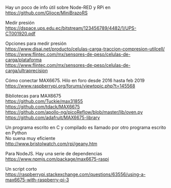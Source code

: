 Hay un poco de info útil sobre Node-RED y RPi en  
https://github.com/Glioce/MiniBrazoRS

Medir presión  
https://dspace.ups.edu.ec/bitstream/123456789/4482/1/UPS-CT001920.pdf  

Opciones para medir presión  
https://www.disai.net/producto/celulas-carga-traccion-compresion-utilcell/  
https://www.flintec.com/mx/sensores-de-peso/celulas-de-carga/plataforma  
https://www.flintec.com/mx/sensores-de-peso/celulas-de-carga/ultraprecision  

Cómo conectar MAX6675. Hilo en foro desde 2016 hasta feb 2019  
https://www.raspberrypi.org/forums/viewtopic.php?t=145568

Bibliotecas para MAX6675  
https://github.com/Tuckie/max31855  
https://github.com/tdack/MAX6675  
https://github.com/apollo-ng/picoReflow/blob/master/lib/oven.py
https://github.com/adafruit/MAX6675-library  

Un programa escrito en C y compilado es llamado por otro programa escrito en Python  
No suena muy eficiente  
http://www.bristolwatch.com/rpi/geany.htm  

Para NodeJS. Hay una serie de dependencias  
https://www.npmjs.com/package/max6675-raspi

Un script corto
https://raspberrypi.stackexchange.com/questions/63556/using-a-max6675-with-raspberry-pi-3

